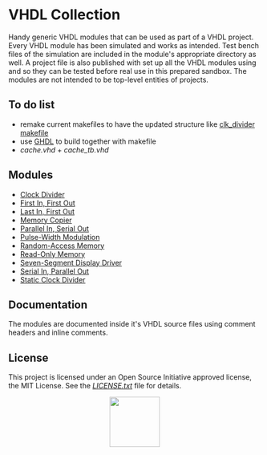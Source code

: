 # VHDL Collection

Handy generic VHDL modules that can be used as part of a VHDL project. Every VHDL module has been simulated and works as intended. Test bench files of the simulation are included in the module's appropriate directory as well. A project file is also published with set up all the VHDL modules using and so they can be tested before real use in this prepared sandbox. The modules are not intended to be top-level entities of projects.

## To do list
* remake current makefiles to have the updated structure like [clk_divider makefile](clk_divider/makefile)
* use [GHDL](https://github.com/ghdl/ghdl) to build together with makefile
* *cache.vhd* + *cache_tb.vhd*

## Modules
* [Clock Divider](clk_divider)
* [First In, First Out](fifo)
* [Last In, First Out](lifo)
* [Memory Copier](mem_copier)
* [Parallel In, Serial Out](piso)
* [Pulse-Width Modulation](pwm)
* [Random-Access Memory](ram)
* [Read-Only Memory](rom)
* [Seven-Segment Display Driver](seg7_driver)
* [Serial In, Parallel Out](sipo)
* [Static Clock Divider](static_clk_divider)

## Documentation

The modules are documented inside it's VHDL source files using comment headers and inline comments.

## License

This project is licensed under an Open Source Initiative approved license, the MIT License. See the [*LICENSE.txt*](LICENSE.txt) file for details.

<p align="center">
  <a href="http://opensource.org/">
    <img src="https://opensource.org/files/osi_logo_bold_300X400_90ppi.png" width="100">
  </a>
</p>
